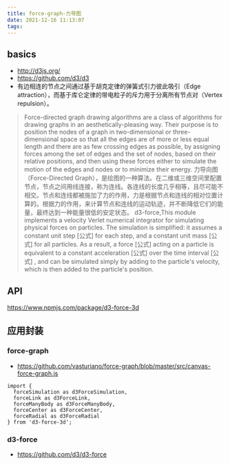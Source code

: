```yaml
---
title: force-graph-力导图
date: 2021-12-16 11:13:07
tags:
---
```

## basics
- http://d3js.org/
- https://github.com/d3/d3
- 有边相连的节点之间通过基于胡克定律的弹簧式引力彼此吸引（Edge attraction），而基于库仑定律的带电粒子的斥力用于分离所有节点对（Vertex repulsion）。
> Force-directed graph drawing algorithms are a class of algorithms for drawing graphs in an aesthetically-pleasing way. Their purpose is to position the nodes of a graph in two-dimensional or three-dimensional space so that all the edges are of more or less equal length and there are as few crossing edges as possible, by assigning forces among the set of edges and the set of nodes, based on their relative positions, and then using these forces either to simulate the motion of the edges and nodes or to minimize their energy.
> 力导向图（Force-Directed Graph），是绘图的一种算法。在二维或三维空间里配置节点，节点之间用线连接，称为连线。各连线的长度几乎相等，且尽可能不相交。节点和连线都被施加了力的作用，力是根据节点和连线的相对位置计算的。根据力的作用，来计算节点和连线的运动轨迹，并不断降低它们的能量，最终达到一种能量很低的安定状态。
> d3-force,This module implements a velocity Verlet numerical integrator for simulating physical forces on particles. The simulation is simplified: it assumes a constant unit step [公式] for each step, and a constant unit mass [公式] for all particles. As a result, a force [公式] acting on a particle is equivalent to a constant acceleration [公式] over the time interval [公式] , and can be simulated simply by adding to the particle's velocity, which is then added to the particle's position.

## API
https://www.npmjs.com/package/d3-force-3d

## 应用封装
### force-graph
- https://github.com/vasturiano/force-graph/blob/master/src/canvas-force-graph.js
```
import {
  forceSimulation as d3ForceSimulation,
  forceLink as d3ForceLink,
  forceManyBody as d3ForceManyBody,
  forceCenter as d3ForceCenter,
  forceRadial as d3ForceRadial
} from 'd3-force-3d';
```

### d3-force
- https://github.com/d3/d3-force

